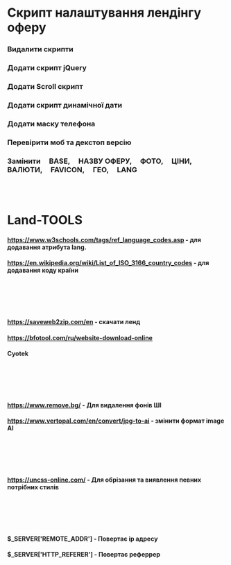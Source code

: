 # Скрипт налаштування лендінгу оферу

### Видалити скрипти
### Додати скрипт jQuery
### Додати Scroll скрипт 
### Додати скрипт динамічної дати 
### Додати маску телефона 
### Перевірити моб та декстоп версію
### Замінити &nbsp;&nbsp;&nbsp; BASE,  &nbsp;&nbsp;&nbsp; НАЗВУ ОФЕРУ, &nbsp;&nbsp;&nbsp; ФОТО, &nbsp;&nbsp;&nbsp; ЦІНИ, &nbsp;&nbsp;&nbsp; ВАЛЮТИ, &nbsp;&nbsp;&nbsp; FAVICON, &nbsp;&nbsp;&nbsp; ГЕО, &nbsp;&nbsp;&nbsp; LANG

<br/>
<br/>

# Land-TOOLS

#### https://www.w3schools.com/tags/ref_language_codes.asp  - для додавання атрибута lang.
#### https://en.wikipedia.org/wiki/List_of_ISO_3166_country_codes  - для додавання коду країни
<br/>

##

<br/>

####  https://saveweb2zip.com/en  -  скачати ленд
#### https://bfotool.com/ru/website-download-online
#### Cyotek
<br/>


##

<br/>

#### https://www.remove.bg/  -  Для видалення фонів ШІ
#### https://www.vertopal.com/en/convert/jpg-to-ai  -  змінити формат image AI
<br/>

##

<br/>

#### https://uncss-online.com/ - Для обрізання та виявлення певних потрібних стилів
<br/>

##

<br/>

#### $_SERVER['REMOTE_ADDR'] - Повертає ip адресу
#### $_SERVER['HTTP_REFERER'] - Повертає реферрер
